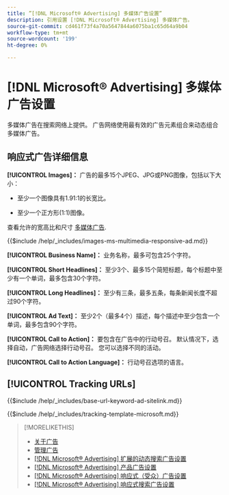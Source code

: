 ```yaml
---
title: ”[!DNL Microsoft® Advertising] 多媒体广告设置”
description: 引用设置 [!DNL Microsoft® Advertising] 多媒体广告。
source-git-commit: cd461f73f4a70a5647844a6075ba1c65d64a9b04
workflow-type: tm+mt
source-wordcount: '199'
ht-degree: 0%

---
```


# [!DNL Microsoft® Advertising] 多媒体广告设置

多媒体广告在搜索网络上提供。 广告网络使用最有效的广告元素组合来动态组合多媒体广告。

## 响应式广告详细信息

**[!UICONTROL Images]：** 广告的最多15个JPEG、JPG或PNG图像，包括以下大小：

* 至少一个图像具有1.91:1的长宽比。

* 至少一个正方形(1:1)图像。

查看允许的宽高比和尺寸 [多媒体广告](https://help.ads.microsoft.com/#apex/ads/en/60107/0).

<!-- Instructions -->

{{$include /help/_includes/images-ms-multimedia-responsive-ad.md}}

**[!UICONTROL Business Name]：** 业务名称，最多可包含25个字符。

**[!UICONTROL Short Headlines]：** 至少3个、最多15个简短标题，每个标题中至少有一个单词，最多包含30个字符。

**[!UICONTROL Long Headlines]：** 至少有三条，最多五条，每条新闻长度不超过90个字符。

**[!UICONTROL Ad Text]：** 至少2个（最多4个）描述，每个描述中至少包含一个单词，最多包含90个字符。

**[!UICONTROL Call to Action]：** 要包含在广告中的行动号召。 默认情况下，选择自动，广告网络选择行动号召。 您可以选择不同的活动。

**[!UICONTROL Call to Action Language]：** 行动号召选项的语言。

## [!UICONTROL Tracking URLs]

<!-- **[!UICONTROL Base URl]:** -->

{{$include /help/_includes/base-url-keyword-ad-sitelink.md}}

<!-- **[!UICONTROL Tracking Template]:** -->

{{$include /help/_includes/tracking-template-microsoft.md}}

>[!MORELIKETHIS]
>
>* [关于广告](ad-about.md)
>* [管理广告](ad-manage.md)
>* [[!DNL Microsoft® Advertising] 扩展的动态搜索广告设置](ad-settings-microsoft-dsa.md)
>* [[!DNL Microsoft® Advertising] 产品广告设置](ad-settings-microsoft-product.md)
>* [[!DNL Microsoft® Advertising] 响应式（受众）广告设置](ad-settings-microsoft-responsive.md)
>* [[!DNL Microsoft® Advertising] 响应式搜索广告设置](ad-settings-microsoft-rsa.md)

